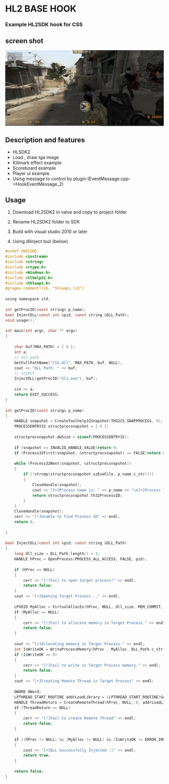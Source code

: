 # HL2 BASE HOOK
### Example HL2SDK hook for CSS

## screen shot
![Screenshot](screenshot.jpg)

## Description and features
- HLSDK2
- Load , draw tga image
- Killmark effect example
- Scoreboard example
- Player ui example
- Using message to control by plugin (EventMessage.cpp->HookEventMessage_2)

## Usage
1. Download HL2SDK2 in valve and copy to project folder
2. Rename HL2SDK2 folder to SDK

3. Build with visual studio 2010 or later

4. Using dllinject tool (below)
```C
#undef UNICODE
#include <iostream>
#include <string>
#include <ctype.h>
#include <Windows.h>
#include <tlhelp32.h>
#include <Shlwapi.h>
#pragma comment(lib, "Shlwapi.lib")

using namespace std;

int getProcID(const string& p_name);
bool InjectDLL(const int &pid, const string &DLL_Path);
void usage();

int main(int argc, char ** argv)
{
	  
	char buf[MAX_PATH] = { 0 };
	int a;
	// dll path
	GetFullPathName("CSS.dll", MAX_PATH, buf, NULL);
	cout << "DLL Path: " << buf;
	// inject
	InjectDLL(getProcID("hl2.exe"), buf);
 
	cin >> a;
	return EXIT_SUCCESS;
}

int getProcID(const string& p_name)
{
	HANDLE snapshot = CreateToolhelp32Snapshot(TH32CS_SNAPPROCESS, 0);
	PROCESSENTRY32 structprocsnapshot = { 0 };

	structprocsnapshot.dwSize = sizeof(PROCESSENTRY32);

	if (snapshot == INVALID_HANDLE_VALUE)return 0;
	if (Process32First(snapshot, &structprocsnapshot) == FALSE)return 0;

	while (Process32Next(snapshot, &structprocsnapshot))
	{
		if (!strcmp(structprocsnapshot.szExeFile, p_name.c_str()))
		{
			CloseHandle(snapshot);
			cout << "[+]Process name is: " << p_name << "\n[+]Process ID: " << structprocsnapshot.th32ProcessID << endl;
			return structprocsnapshot.th32ProcessID;
		}
	}
	CloseHandle(snapshot);
	cerr << "[!]Unable to find Process ID" << endl;
	return 0;

}

bool InjectDLL(const int &pid, const string &DLL_Path)
{
	long dll_size = DLL_Path.length() + 1;
	HANDLE hProc = OpenProcess(PROCESS_ALL_ACCESS, FALSE, pid);

	if (hProc == NULL)
	{
		cerr << "[!]Fail to open target process!" << endl;
		return false;
	}
	cout << "[+]Opening Target Process..." << endl;

	LPVOID MyAlloc = VirtualAllocEx(hProc, NULL, dll_size, MEM_COMMIT, PAGE_EXECUTE_READWRITE);
	if (MyAlloc == NULL)
	{
		cerr << "[!]Fail to allocate memory in Target Process." << endl;
		return false;
	}

	cout << "[+]Allocating memory in Targer Process." << endl;
	int IsWriteOK = WriteProcessMemory(hProc , MyAlloc, DLL_Path.c_str() , dll_size, 0);
	if (IsWriteOK == 0)
	{
		cerr << "[!]Fail to write in Target Process memory." << endl;
		return false;
	}
	cout << "[+]Creating Remote Thread in Target Process" << endl;

	DWORD dWord;
	LPTHREAD_START_ROUTINE addrLoadLibrary = (LPTHREAD_START_ROUTINE)GetProcAddress(LoadLibrary("kernel32"), "LoadLibraryA");
	HANDLE ThreadReturn = CreateRemoteThread(hProc, NULL, 0, addrLoadLibrary, MyAlloc, 0, &dWord);
	if (ThreadReturn == NULL)
	{
		cerr << "[!]Fail to create Remote Thread" << endl;
		return false;
	}

	if ((hProc != NULL) && (MyAlloc != NULL) && (IsWriteOK != ERROR_INVALID_HANDLE) && (ThreadReturn != NULL))
	{
		cout << "[+]DLL Successfully Injected :)" << endl;
		return true;
	}

	return false;
}
```
